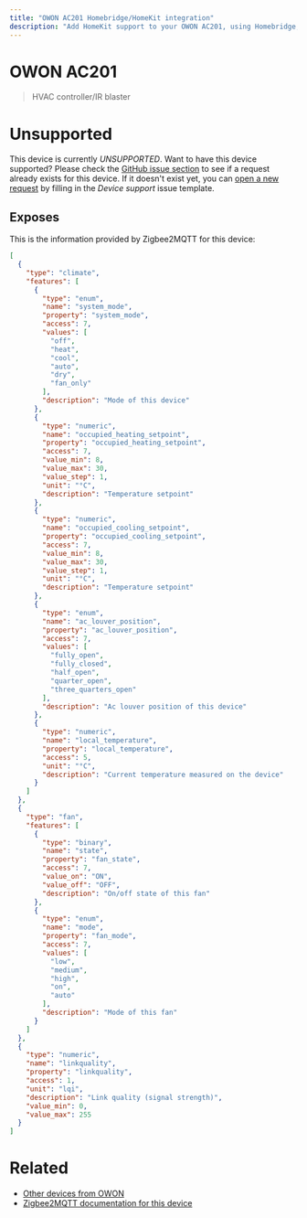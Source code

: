 ```yaml
---
title: "OWON AC201 Homebridge/HomeKit integration"
description: "Add HomeKit support to your OWON AC201, using Homebridge, Zigbee2MQTT and homebridge-z2m."
---
```

<!---
This file has been GENERATED using src/docgen/docgen.ts
DO NOT EDIT THIS FILE MANUALLY!
-->
# OWON AC201
> HVAC controller/IR blaster


# Unsupported

This device is currently *UNSUPPORTED*.
Want to have this device supported? Please check the [GitHub issue section](https://github.com/itavero/homebridge-z2m/issues?q=AC201) to see if a request already exists for this device.
If it doesn't exist yet, you can [open a new request](https://github.com/itavero/homebridge-z2m/issues/new?assignees=&labels=enhancement&template=device_support.md&title=%5BDevice%5D+OWON+AC201) by filling in the _Device support_ issue template.

## Exposes

This is the information provided by Zigbee2MQTT for this device:

```json
[
  {
    "type": "climate",
    "features": [
      {
        "type": "enum",
        "name": "system_mode",
        "property": "system_mode",
        "access": 7,
        "values": [
          "off",
          "heat",
          "cool",
          "auto",
          "dry",
          "fan_only"
        ],
        "description": "Mode of this device"
      },
      {
        "type": "numeric",
        "name": "occupied_heating_setpoint",
        "property": "occupied_heating_setpoint",
        "access": 7,
        "value_min": 8,
        "value_max": 30,
        "value_step": 1,
        "unit": "°C",
        "description": "Temperature setpoint"
      },
      {
        "type": "numeric",
        "name": "occupied_cooling_setpoint",
        "property": "occupied_cooling_setpoint",
        "access": 7,
        "value_min": 8,
        "value_max": 30,
        "value_step": 1,
        "unit": "°C",
        "description": "Temperature setpoint"
      },
      {
        "type": "enum",
        "name": "ac_louver_position",
        "property": "ac_louver_position",
        "access": 7,
        "values": [
          "fully_open",
          "fully_closed",
          "half_open",
          "quarter_open",
          "three_quarters_open"
        ],
        "description": "Ac louver position of this device"
      },
      {
        "type": "numeric",
        "name": "local_temperature",
        "property": "local_temperature",
        "access": 5,
        "unit": "°C",
        "description": "Current temperature measured on the device"
      }
    ]
  },
  {
    "type": "fan",
    "features": [
      {
        "type": "binary",
        "name": "state",
        "property": "fan_state",
        "access": 7,
        "value_on": "ON",
        "value_off": "OFF",
        "description": "On/off state of this fan"
      },
      {
        "type": "enum",
        "name": "mode",
        "property": "fan_mode",
        "access": 7,
        "values": [
          "low",
          "medium",
          "high",
          "on",
          "auto"
        ],
        "description": "Mode of this fan"
      }
    ]
  },
  {
    "type": "numeric",
    "name": "linkquality",
    "property": "linkquality",
    "access": 1,
    "unit": "lqi",
    "description": "Link quality (signal strength)",
    "value_min": 0,
    "value_max": 255
  }
]
```

# Related
* [Other devices from OWON](../index.md#owon)
* [Zigbee2MQTT documentation for this device](https://www.zigbee2mqtt.io/devices/AC201.html)